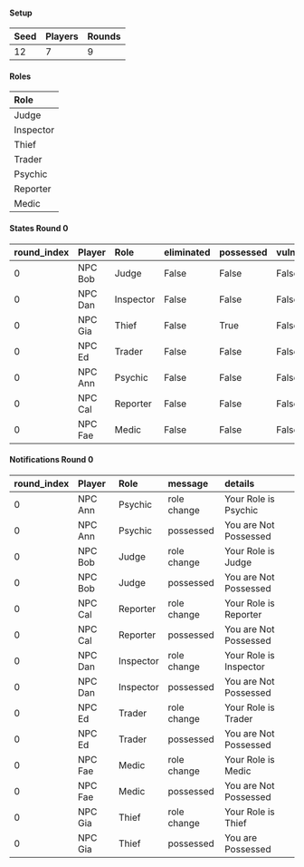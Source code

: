 #### Setup
| Seed | Players | Rounds  |
| :----| :-------| :------ |
| 12   | 7       | 9       |

#### Roles
| Role       |
| :--------- |
| Judge      |
| Inspector  |
| Thief      |
| Trader     |
| Psychic    |
| Reporter   |
| Medic      |

#### States Round 0
| round_index | Player  | Role      | eliminated | possessed | vulnerable | cool_down | active | cleansed_index | last_action_index  |
| :-----------| :-------| :---------| :----------| :---------| :----------| :---------| :------| :--------------| :----------------- |
| 0           | NPC Bob | Judge     | False      | False     | False      | 0         | True   | 0              | 0                  |
| 0           | NPC Dan | Inspector | False      | False     | False      | 0         | True   | 0              | 0                  |
| 0           | NPC Gia | Thief     | False      | True      | False      | 0         | True   | 0              | 0                  |
| 0           | NPC Ed  | Trader    | False      | False     | False      | 0         | True   | 0              | 0                  |
| 0           | NPC Ann | Psychic   | False      | False     | False      | 0         | True   | 0              | 0                  |
| 0           | NPC Cal | Reporter  | False      | False     | False      | 0         | True   | 0              | 0                  |
| 0           | NPC Fae | Medic     | False      | False     | False      | 0         | True   | 0              | 0                  |

#### Notifications Round 0
| round_index | Player  | Role      | message     | details                 |
| :-----------| :-------| :---------| :-----------| :---------------------- |
| 0           | NPC Ann | Psychic   | role change | Your Role is Psychic    |
| 0           | NPC Ann | Psychic   | possessed   | You are Not Possessed   |
| 0           | NPC Bob | Judge     | role change | Your Role is Judge      |
| 0           | NPC Bob | Judge     | possessed   | You are Not Possessed   |
| 0           | NPC Cal | Reporter  | role change | Your Role is Reporter   |
| 0           | NPC Cal | Reporter  | possessed   | You are Not Possessed   |
| 0           | NPC Dan | Inspector | role change | Your Role is Inspector  |
| 0           | NPC Dan | Inspector | possessed   | You are Not Possessed   |
| 0           | NPC Ed  | Trader    | role change | Your Role is Trader     |
| 0           | NPC Ed  | Trader    | possessed   | You are Not Possessed   |
| 0           | NPC Fae | Medic     | role change | Your Role is Medic      |
| 0           | NPC Fae | Medic     | possessed   | You are Not Possessed   |
| 0           | NPC Gia | Thief     | role change | Your Role is Thief      |
| 0           | NPC Gia | Thief     | possessed   | You are Possessed       |